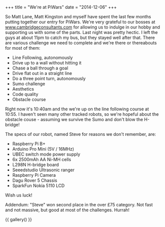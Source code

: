+++
title = "We're at PiWars"
date = "2014-12-06"
+++

So Matt Lane, Matt Kingston and myself have spent the last few months putting together our entry for PiWars. We're very grateful to our bosses at www.cambridgeconsultants.com for allowing us to indulge in our hobby and supporting us with some of the parts. Last night was pretty hectic. I left the guys at about 11pm to catch my bus, but they stayed well after that. There are various challenge we need to complete and we're there or thereabouts for most of them:

* Line Following, autonomously
* Drive up to a wall without hitting it
* Chase a ball through a goal
* Drive flat out in a straight line
* Do a three point turn, autonomously
* Sumo challenge
* Aesthetics
* Code quality
* Obstacle course

Right now it's 10:40am and the we're up on the line following course at 10:55. I haven't seen many other tracked robots, so we're hopeful about the obstacle couse - assuming we survive the Sumo and don't blow the H-bridge!

The specs of our robot, named Steve for reasons we don't remember, are:

* Raspberry Pi B+
* Arduino Pro Mini (5V / 16MHz)
* UBEC switch mode power supply
* 6x 2500mAh AA Ni-MH cells
* L298N H-bridge board
* Seeedstudio Ultrasonic ranger
* Raspberry Pi Camera
* Dagu Rover 5 Chassis
* SparkFun Nokia 5110 LCD

Wish us luck!

Addendum: "Steve" won second place in the over £75 category. Not fast and not massive, but good at most of the challenges. Hurrah!

{{ gallery() }}
